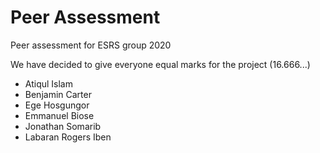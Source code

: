 # Peer Assessment

Peer assessment for ESRS group 2020

We have decided to give everyone equal marks for the project (16.666...)

- Atiqul Islam
- Benjamin Carter
- Ege Hosgungor
- Emmanuel Biose
- Jonathan Somarib
- Labaran Rogers Iben
